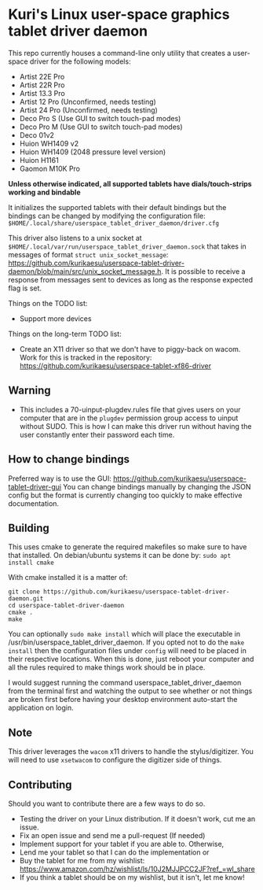 # Kuri's Linux user-space graphics tablet driver daemon

This repo currently houses a command-line only utility that creates a user-space driver for the following models:
- Artist 22E Pro
- Artist 22R Pro
- Artist 13.3 Pro
- Artist 12 Pro (Unconfirmed, needs testing)
- Artist 24 Pro (Unconfirmed, needs testing)
- Deco Pro S (Use GUI to switch touch-pad modes)
- Deco Pro M (Use GUI to switch touch-pad modes)
- Deco 01v2
- Huion WH1409 v2
- Huion WH1409 (2048 pressure level version)
- Huion H1161
- Gaomon M10K Pro

**Unless otherwise indicated, all supported tablets have dials/touch-strips working and bindable**

It initializes the supported tablets with their default bindings but the bindings can be changed by modifying the configuration file:
`$HOME/.local/share/userspace_tablet_driver_daemon/driver.cfg`

This driver also listens to a unix socket at `$HOME/.local/var/run/userspace_tablet_driver_daemon.sock` that takes in messages of format `struct unix_socket_message`: https://github.com/kurikaesu/userspace-tablet-driver-daemon/blob/main/src/unix_socket_message.h. It is possible to receive a response from messages sent to devices as long as the response expected flag is set.

Things on the TODO list:
- Support more devices

Things on the long-term TODO list:
- Create an X11 driver so that we don't have to piggy-back on wacom. Work for this is tracked in the repository: https://github.com/kurikaesu/userspace-tablet-xf86-driver

## Warning
- This includes a 70-uinput-plugdev.rules file that gives users on your computer that are in the `plugdev` permission group access to uinput without SUDO. This is how I can make this driver run without having the user constantly enter their password each time.

## How to change bindings
Preferred way is to use the GUI: https://github.com/kurikaesu/userspace-tablet-driver-gui
You can change bindings manually by changing the JSON config but the format is currently changing too quickly to make effective documentation.

## Building
This uses cmake to generate the required makefiles so make sure to have that installed.
On debian/ubuntu systems it can be done by:
`sudo apt install cmake`

With cmake installed it is a matter of:
```
git clone https://github.com/kurikaesu/userspace-tablet-driver-daemon.git
cd userspace-tablet-driver-daemon
cmake .
make
```

You can optionally `sudo make install` which will place the executable in /usr/bin/userspace_tablet_driver_daemon.
If you opted not to do the `make install` then the configuration files under `config` will need to be placed in their respective locations. When this is done, just reboot your computer and all the rules required to make things work should be in place.

I would suggest running the command userspace_tablet_driver_daemon from the terminal first and watching the output to see whether or not things are broken first before having your desktop environment auto-start the application on login.

## Note
This driver leverages the `wacom` x11 drivers to handle the stylus/digitizer. You will need to use `xsetwacom` to configure the digitizer side of things.

## Contributing
Should you want to contribute there are a few ways to do so.
- Testing the driver on your Linux distribution. If it doesn't work, cut me an issue.
- Fix an open issue and send me a pull-request (If needed)
- Implement support for your tablet if you are able to. Otherwise,
- Lend me your tablet so that I can do the implementation or
- Buy the tablet for me from my wishlist: https://www.amazon.com/hz/wishlist/ls/10J2MJJPCC2JF?ref_=wl_share
- If you think a tablet should be on my wishlist, but it isn't, let me know!
